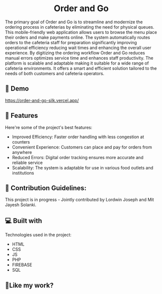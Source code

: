 <h1 align="center" id="title">Order and Go</h1>

<p id="description">The primary goal of Order and Go is to streamline and modernize the ordering process in cafeterias by eliminating the need for physical queues. This mobile-friendly web application allows users to browse the menu place their orders and make payments online. The system automatically routes orders to the cafeteria staff for preparation significantly improving operational efficiency reducing wait times and enhancing the overall user experience. By digitizing the ordering workflow Order and Go reduces manual errors optimizes service time and enhances staff productivity. The platform is scalable and adaptable making it suitable for a wide range of cafeteria environments. It offers a smart and efficient solution tailored to the needs of both customers and cafeteria operators.</p>

<h2>🚀 Demo</h2>

https://order-and-go-silk.vercel.app/

  
  
<h2>🧐 Features</h2>

Here're some of the project's best features:

*   Improved Efficiency: Faster order handling with less congestion at counters
*   Convenient Experience: Customers can place and pay for orders from anywhere
*   Reduced Errors: Digital order tracking ensures more accurate and reliable service
*   Scalability: The system is adaptable for use in various food outlets and institutions

<h2>🍰 Contribution Guidelines:</h2>

This project is in progress - Jointly contributed by Lordwin Joseph and Mit Jayesh Solanki.

  
  
<h2>💻 Built with</h2>

Technologies used in the project:

*   HTML
*   CSS
*   JS
*   PHP
*   FIREBASE
*   SQL

<h2>💖Like my work?</h2>
